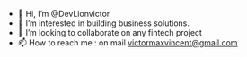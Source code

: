 - 👋 Hi, I’m @DevLionvictor
- 👀 I’m interested in building business solutions.
- 💞️ I’m looking to collaborate on any fintech project
- 📫 How to reach me : on mail victormaxvincent@gmail.com

<!---
DevLionvictor/DevLionvictor is a ✨ special ✨ repository because its `README.md` (this file) appears on your GitHub profile.
You can click the Preview link to take a look at your changes.
--->
